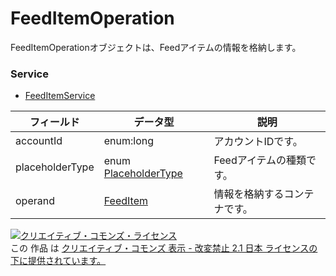 # FeedItemOperation
FeedItemOperationオブジェクトは、Feedアイテムの情報を格納します。
### Service
+ [FeedItemService](../services/FeedItemService.md)

| フィールド | データ型 | 説明 | 
|---|---|---|
| accountId| enum:long| アカウントIDです。 |
| placeholderType| enum <a href="../data/PlaceholderType.md">PlaceholderType</a>| Feedアイテムの種類です。 |
| operand| <a href="../data/FeedItem.md">FeedItem</a>| 情報を格納するコンテナです。 |
<a rel="license" href="http://creativecommons.org/licenses/by-nd/2.1/jp/"><img alt="クリエイティブ・コモンズ・ライセンス" style="border-width:0" src="https://i.creativecommons.org/l/by-nd/2.1/jp/88x31.png" /></a><br />この 作品 は <a rel="license" href="http://creativecommons.org/licenses/by-nd/2.1/jp/">クリエイティブ・コモンズ 表示 - 改変禁止 2.1 日本 ライセンスの下に提供されています。</a>
